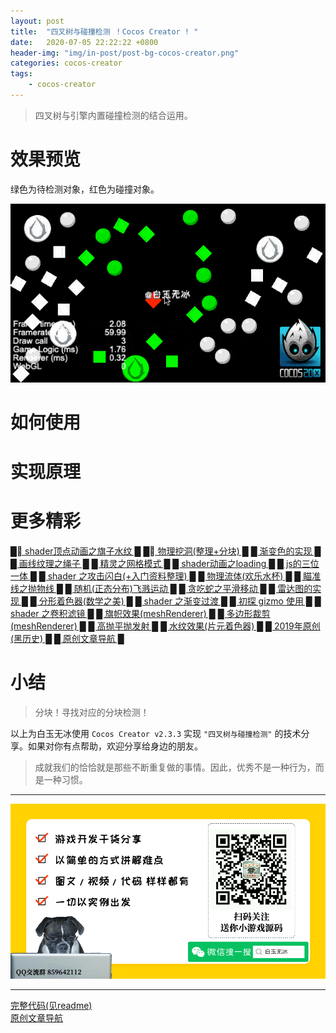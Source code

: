 ```yaml
---
layout: post
title:  "四叉树与碰撞检测 ！Cocos Creator ! "
date:   2020-07-05 22:22:22 +0800
header-img: "img/in-post/post-bg-cocos-creator.png"
categories: cocos-creator
tags:
    - cocos-creator
---
```


> 四叉树与引擎内置碰撞检测的结合运用。  

# 效果预览

绿色为待检测对象，红色为碰撞对象。   

![](/img/in-post/202007/05-01.gif)   

# 如何使用


# 实现原理



# 更多精彩

[█    shader顶点动画之旗子水纹    █](https://mp.weixin.qq.com/s/Ubv-wbA8cOPR58GM50bXrA)   [█    物理挖洞(整理+分块)    █](https://mp.weixin.qq.com/s/5JbIX7kHyZoGvJjGrXaZug)   [█    渐变色的实现    █](https://mp.weixin.qq.com/s/8pMNeD78fBvF480xiGJCVQ)   [█    画线纹理之绳子    █](https://mp.weixin.qq.com/s/QvJ2DHFhUxO3doNviCqBIg)   [█    精灵之网格模式    █](https://mp.weixin.qq.com/s/2FcixeoV-Fg-7OodILECeg)   [█    shader动画之loading    █](https://mp.weixin.qq.com/s/QhKzmtpwiQgOzsGPcBHSJQ)   [█    js的三位一体    █](https://mp.weixin.qq.com/s/6wq5ekTtyF_LO_oFBb1vRA)   [█    shader 之攻击闪白(+入门资料整理)    █](https://mp.weixin.qq.com/s/3_ShiqpcJDsBcgeszAMT3Q)  [█    物理流体(欢乐水杯)    █](https://mp.weixin.qq.com/s/8Kz0l46YWxcx6cLukAnt9w)   [█    瞄准线之抛物线    █](https://mp.weixin.qq.com/s/Z-7zQuvjIaBzyQRJslH7bQ)   [█    随机(正态分布)飞溅运动    █](https://mp.weixin.qq.com/s/Qu9Uy55KvUX5sSLt_PTUJQ)   [█    贪吃蛇之平滑移动    █](https://mp.weixin.qq.com/s/qZ7CGFRmncxvQZ0Hhs4g5g)   [█    雷达图的实现  █](https://mp.weixin.qq.com/s/hgybmgTHlga0KgHfz1vIfg)  [█    分形着色器(数学之美)    █](https://mp.weixin.qq.com/s/OuQaI18LwX3Lw7aRcKjDOw)  [█    shader 之渐变过渡    █](https://mp.weixin.qq.com/s/tN2Al3kfo4HwIBGXNjmEDA)   [█    初探 gizmo 使用    █](https://mp.weixin.qq.com/s/YjH9PAWvtgPiDGxp9y7big)   [█    shader 之卷积滤镜    █](https://mp.weixin.qq.com/s/WAajs8p69X8UJFvNiYuNDA)   [█    旗帜效果(meshRenderer)    █](https://mp.weixin.qq.com/s/E5ZjzIFozvPRIIytmtiuTQ)   [█    多边形裁剪(meshRenderer)    █](https://mp.weixin.qq.com/s/r1IEcFXdy4O2Fn4IPs1m_w)   [█    高抛平抛发射    █](https://mp.weixin.qq.com/s/5GgL_pONl0bQPxFz4xtjmQ)   [█    水纹效果(片元着色器)    █](https://mp.weixin.qq.com/s/-5FSWg4YuGgqwv3L9tQ2dA)   [█    2019年原创(黑历史)    █](https://mp.weixin.qq.com/s/-5FSWg4YuGgqwv3L9tQ2dA)   [█    原创文章导航    █](https://mp.weixin.qq.com/s/Ht0kIbaeBEds_wUeUlu8JQ)  

# 小结  
  
> 分块！寻找对应的分块检测！  

以上为白玉无冰使用 `Cocos Creator v2.3.3` 实现 `"四叉树与碰撞检测"` 的技术分享。如果对你有点帮助，欢迎分享给身边的朋友。  

> 成就我们的恰恰就是那些不断重复做的事情。因此，优秀不是一种行为，而是一种习惯。  


---

![](/img/in-post/bottom.png)  

---

<!-- [原文链接](https://mp.weixin.qq.com/s/fJxE-Z0BEiQgAhFoJeHjlw)    -->
[完整代码(见readme)](https://github.com/baiyuwubing/cocos-creator-examples)   
[原创文章导航](https://mp.weixin.qq.com/s/Ht0kIbaeBEds_wUeUlu8JQ)   